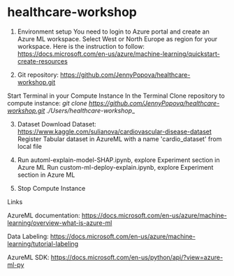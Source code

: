 # healthcare-workshop

1. Environment setup
You need to login to Azure portal and create an Azure ML workspace. Select West or North Europe as region for your workspace. 
Here is the instruction to follow: https://docs.microsoft.com/en-us/azure/machine-learning/quickstart-create-resources

2. Git repository: https://github.com/JennyPopova/healthcare-workshop.git  

Start Terminal in your Compute Instance
In the Terminal Clone repository to compute instance:  _git clone https://github.com/JennyPopova/healthcare-workshop.git ./Users/healthcare-workshop__

3. Dataset
Download Dataset:  https://www.kaggle.com/sulianova/cardiovascular-disease-dataset
Register Tabular dataset in AzureML with a name 'cardio_dataset' from local file

4. Run automl-explain-model-SHAP.ipynb, explore Experiment section in Azure ML
  Run custom-ml-deploy-explain.ipynb, explore Experiment section in Azure ML
  
5. Stop Compute Instance

Links

AzureML documentation: https://docs.microsoft.com/en-us/azure/machine-learning/overview-what-is-azure-ml

Data Labeling: https://docs.microsoft.com/en-us/azure/machine-learning/tutorial-labeling

AzureML SDK: https://docs.microsoft.com/en-us/python/api/?view=azure-ml-py

<br />  

